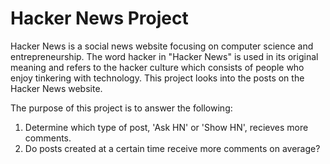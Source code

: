 # Hacker News Project

Hacker News is a social news website focusing on computer science and entrepreneurship. The word hacker in "Hacker News" is used in its original meaning and refers to the hacker culture which consists of people who enjoy tinkering with technology. This project looks into the posts on the Hacker News website.

The purpose of this project is to answer the following:

1. Determine which type of post, 'Ask HN' or 'Show HN', recieves more comments.
2. Do posts created at a certain time receive more comments on average?
